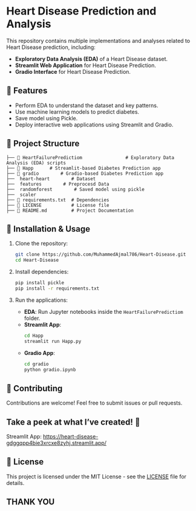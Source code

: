 # Heart Disease Prediction and Analysis

This repository contains multiple implementations and analyses related to Heart Disease prediction, including:

- **Exploratory Data Analysis (EDA)** of a Heart Disease dataset.
- **Streamlit Web Application** for Heart Disease Prediction.
- **Gradio Interface** for Heart Disease Prediction.

## 📌 Features
- Perform EDA to understand the dataset and key patterns.
- Use machine learning models to predict diabetes.
- Save model using Pickle.
- Deploy interactive web applications using Streamlit and Gradio.

## 📂 Project Structure
```
├── 📂 HeartFailurePredictiom                # Exploratory Data Analysis (EDA) scripts
├── 📂 Happ      # Streamlit-based Diabetes Prediction app
├── 📂 gradio        # Gradio-based Diabetes Prediction app
├──  heart-heart        # Dataset
├──  features        # Preprocesd Data
├──  randomforest        # Saved model using pickle
├──  scaler
├── 📜 requirements.txt  # Dependencies
├── 📜 LICENSE           # License file
├── 📜 README.md         # Project Documentation
```

## 🚀 Installation & Usage

1. Clone the repository:
   ```bash
   git clone https://github.com/MuhammedAjmal786/Heart-Disease.git
   cd Heart-Disease
   ```

2. Install dependencies:
   ```bash
   pip install pickle
   pip install -r requirements.txt
   ```

3. Run the applications:
   - **EDA**: Run Jupyter notebooks inside the `HeartFailurePredictiom` folder.
   - **Streamlit App**:
     ```bash
     cd Happ
     streamlit run Happ.py
     ```
   - **Gradio App**:
     ```bash
     cd gradio
     python gradio.ipynb
     ```

## 🤝 Contributing
Contributions are welcome! Feel free to submit issues or pull requests.


## Take a peek at what I’ve created! 👀
Streamlit App: https://heart-disease-gdggqpp4bie3xrcxe8zyhj.streamlit.app/

## 📜 License
This project is licensed under the MIT License - see the [LICENSE](LICENSE) file for details.

## **THANK YOU**
